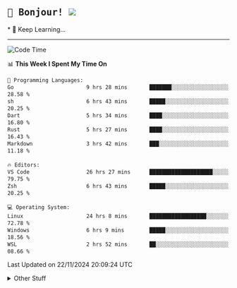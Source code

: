 
<h2>
    <samp>🎉 Bonjour!  <img src="https://media.giphy.com/media/mGcNjsfWAjY5AEZNw6/giphy.gif" width="50"></samp>
</h2>
* 🧐 Keep Learning...
<hr>

<!--START_SECTION:waka-->
![Code Time](http://img.shields.io/badge/Code%20Time-3%2C289%20hrs-blue)

📊 **This Week I Spent My Time On** 

```text
💬 Programming Languages: 
Go                       9 hrs 28 mins       ███████░░░░░░░░░░░░░░░░░░   28.58 % 
sh                       6 hrs 43 mins       █████░░░░░░░░░░░░░░░░░░░░   20.25 % 
Dart                     5 hrs 34 mins       ████░░░░░░░░░░░░░░░░░░░░░   16.80 % 
Rust                     5 hrs 27 mins       ████░░░░░░░░░░░░░░░░░░░░░   16.43 % 
Markdown                 3 hrs 42 mins       ███░░░░░░░░░░░░░░░░░░░░░░   11.18 % 

🔥 Editors: 
VS Code                  26 hrs 27 mins      ████████████████████░░░░░   79.75 % 
Zsh                      6 hrs 43 mins       █████░░░░░░░░░░░░░░░░░░░░   20.25 % 

💻 Operating System: 
Linux                    24 hrs 8 mins       ██████████████████░░░░░░░   72.78 % 
Windows                  6 hrs 9 mins        █████░░░░░░░░░░░░░░░░░░░░   18.56 % 
WSL                      2 hrs 52 mins       ██░░░░░░░░░░░░░░░░░░░░░░░   08.66 % 
```


 Last Updated on 22/11/2024 20:09:24 UTC
<!--END_SECTION:waka-->

<details >
    <summary>Other Stuff</summary>
<p align="center">
    <img src="https://api.githubtrends.io/user/svg/XmchxUp/langs?time_range=one_year&include_private=True&theme=classic" />
    <img src="https://api.githubtrends.io/user/svg/XmchxUp/repos?time_range=one_year&include_private=True&theme=classic" />
</p>

<table align="center">
  <tr>
    <td width="50%">
     <img width="100%" src="./github-metrics.svg">
    </td>
    <td width="50%">
     <img width="100%" src="./github-metrics/achievements.compact.svg" />
     <img width="100%" src="./github-metrics/wakatime.svg" />
     <img width="100%" src="./github-metrics/stars.svg" />
     <img width="100%" src="https://github-profile-trophy.vercel.app/?username=xmchxup" />
     <img height="110rem" src="https://github-readme-stats.vercel.app/api?username=xmchxup&hide_border=true&show_icons=true&include_all_commits=true&bg_color=0,EC6C6C,FFD479,FFFC79,73FA79&theme=graywhite&locale=en" />
     <img height="110rem" src="https://github-readme-stats.vercel.app/api/top-langs/?username=xmchxup&hide=css,scss,html&langs_count=8&hide_border=true&layout=compact&bg_color=0,73FA79,73FDFF,D783FF&theme=graywhite&locale=en" />
     <img width="100%" src="https://github-readme-streak-stats.herokuapp.com/?user=XmchxUp" />
    </td>
  </tr>
</table>

<!-- GitHub Activity Graph -->
<!--
<table align="center">
  <tr>
    <td colspan="2">
      <img width="100%" src="https://github-readme-activity-graph.vercel.app/graph?username=xmchxup&area=true&hide_border=true&theme=redical" />
    </td>
  </tr>
</table>

</details>
-->

<hr>


<p align="center">
    <i>You can learn anything!</i>
    <p align="center">
        <img src="https://visitor-badge.laobi.icu/badge?page_id=xmchxup" alt="visitor badge"/>       
    </p>
</p>

<!--
<picture>
  <source media="(prefers-color-scheme: dark)" srcset="https://raw.githubusercontent.com/XmchxUp/XmchxUp/output/github-snake-dark.svg" />
  <source media="(prefers-color-scheme: light)" srcset="https://raw.githubusercontent.com/XmchxUp/XmchxUp/output/github-snake.svg" />
  <img alt="github-snake" src="https://raw.githubusercontent.com/XmchxUp/XmchxUp/output/github-snake.svg" />
</picture>
-->
